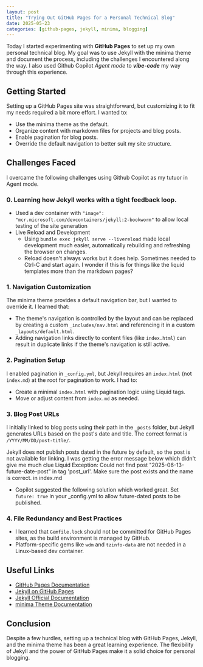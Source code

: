 ```yaml
---
layout: post
title: "Trying Out GitHub Pages for a Personal Technical Blog"
date: 2025-05-23
categories: [github-pages, jekyll, minima, blogging]
---
```


Today I started experimenting with **GitHub Pages** to set up my own personal technical blog. My goal was to use Jekyll with the minima theme and document the process, including the challenges I encountered along the way.
I also used Github Copilot *Agent mode* to ***vibe-code*** my way through this experience.

## Getting Started

Setting up a GitHub Pages site was straightforward, but customizing it to fit my needs required a bit more effort. I wanted to:
- Use the minima theme as the default.
- Organize content with markdown files for projects and blog posts.
- Enable pagination for blog posts.
- Override the default navigation to better suit my site structure.

## Challenges Faced
I overcame the following challenges using Github Copilot as my tutuor in Agent mode.

### 0. Learning how Jekyll works with a tight feedback loop.

- Used a dev container with `"image": "mcr.microsoft.com/devcontainers/jekyll:2-bookworm"` to allow local testing of the site generation
- Live Reload and Development
    - Using `bundle exec jekyll serve --livereload` made local development much easier, automatically rebuilding and refreshing the browser on changes.
    - Reload doesn't always works but it does help. Sometimes needed to Ctrl-C and start again. I wonder if this is for things like the liquid templates more than the markdown pages?

### 1. Navigation Customization
The minima theme provides a default navigation bar, but I wanted to override it. I learned that:
- The theme's navigation is controlled by the layout and can be replaced by creating a custom `_includes/nav.html` and referencing it in a custom `_layouts/default.html`.
- Adding navigation links directly to content files (like `index.html`) can result in duplicate links if the theme's navigation is still active.

### 2. Pagination Setup
I enabled pagination in `_config.yml`, but Jekyll requires an `index.html` (not `index.md`) at the root for pagination to work. I had to:
- Create a minimal `index.html` with pagination logic using Liquid tags.
- Move or adjust content from `index.md` as needed.

### 3. Blog Post URLs
I initially linked to blog posts using their path in the `_posts` folder, but Jekyll generates URLs based on the post's date and title. The correct format is `/YYYY/MM/DD/post-title/`.

Jekyll does not publish posts dated in the future by default, so the post is not available for linking. I was getting the error message below which didn't give me much clue
Liquid Exception: Could not find post "2025-06-13-future-date-post" in tag 'post_url'. Make sure the post exists and the name is correct. in index.md

- Copilot suggested the following solution which worked great. Set `future: true` in your _config.yml to allow future-dated posts to be published.

### 4. File Redundancy and Best Practices
- I learned that `Gemfile.lock` should not be committed for GitHub Pages sites, as the build environment is managed by GitHub.
- Platform-specific gems like `wdm` and `tzinfo-data` are not needed in a Linux-based dev container.


## Useful Links

- [GitHub Pages Documentation](https://docs.github.com/en/pages)
- [Jekyll on GitHub Pages](https://docs.github.com/en/pages/setting-up-a-github-pages-site-with-jekyll)
- [Jekyll Official Documentation](https://jekyllrb.com/docs/)
- [minima Theme Documentation](https://github.com/jekyll/minima)

## Conclusion

Despite a few hurdles, setting up a technical blog with GitHub Pages, Jekyll, and the minima theme has been a great learning experience. The flexibility of Jekyll and the power of GitHub Pages make it a solid choice for personal blogging.
